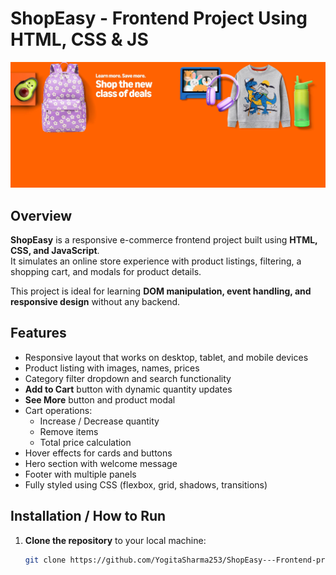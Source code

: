 # ShopEasy - Frontend Project Using HTML, CSS & JS

![ShopEasy Screenshot](hero_image.jpg)

## Overview

**ShopEasy** is a responsive e-commerce frontend project built using **HTML, CSS, and JavaScript**.  
It simulates an online store experience with product listings, filtering, a shopping cart, and modals for product details.

This project is ideal for learning **DOM manipulation, event handling, and responsive design** without any backend.

## Features

- Responsive layout that works on desktop, tablet, and mobile devices
- Product listing with images, names, prices
- Category filter dropdown and search functionality
- **Add to Cart** button with dynamic quantity updates
- **See More** button and product modal
- Cart operations:
  - Increase / Decrease quantity
  - Remove items
  - Total price calculation
- Hover effects for cards and buttons
- Hero section with welcome message
- Footer with multiple panels
- Fully styled using CSS (flexbox, grid, shadows, transitions)

## Installation / How to Run

1. **Clone the repository** to your local machine:
   ```bash
   git clone https://github.com/YogitaSharma253/ShopEasy---Frontend-project-Using-HTML-CSS-JS.git